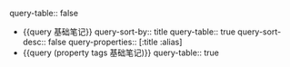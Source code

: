 query-table:: false

- {{query 基础笔记}}
  query-sort-by:: title
  query-table:: true
  query-sort-desc:: false
  query-properties:: [:title :alias]
- {{query (property tags 基础笔记)}}
  query-table:: true